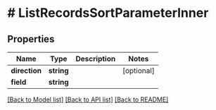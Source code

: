 # # ListRecordsSortParameterInner

## Properties

Name | Type | Description | Notes
------------ | ------------- | ------------- | -------------
**direction** | **string** |  | [optional]
**field** | **string** |  |

[[Back to Model list]](../../README.md#models) [[Back to API list]](../../README.md#endpoints) [[Back to README]](../../README.md)
